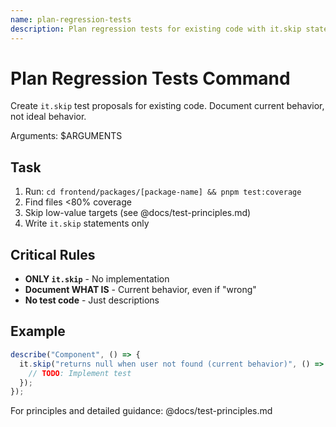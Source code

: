 ```yaml
---
name: plan-regression-tests
description: Plan regression tests for existing code with it.skip statements
---
```


# Plan Regression Tests Command

Create `it.skip` test proposals for existing code. Document current behavior, not ideal behavior.

Arguments: $ARGUMENTS

## Task

1. Run: `cd frontend/packages/[package-name] && pnpm test:coverage`
2. Find files <80% coverage
3. Skip low-value targets (see @docs/test-principles.md)
4. Write `it.skip` statements only

## Critical Rules

- **ONLY `it.skip`** - No implementation
- **Document WHAT IS** - Current behavior, even if "wrong"
- **No test code** - Just descriptions

## Example

```typescript
describe("Component", () => {
  it.skip("returns null when user not found (current behavior)", () => {
    // TODO: Implement test
  });
});
```

For principles and detailed guidance: @docs/test-principles.md
